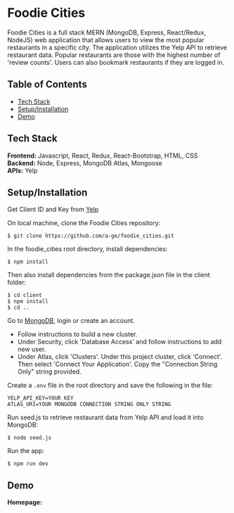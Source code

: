 # Foodie Cities
Foodie Cities is a full stack MERN (MongoDB, Express, React/Redux, NodeJS) web application that allows users to view the most popular restaurants in a specific city. The application utilizes the Yelp API to retrieve restaurant data. Popular restaurants are those with the highest number of 'review counts'. Users can also bookmark restaurants if they are logged in.

## Table of Contents
* [Tech Stack](#techstack)<br/>
* [Setup/Installation](#installation)<br/>
* [Demo](#demo)<br/>

<a name="techstack"/></a>
## Tech Stack
**Frontend:** Javascript, React, Redux, React-Bootstrap, HTML, CSS</br>
**Backend:** Node, Express, MongoDB Atlas, Mongoose<br/>
**APIs:** Yelp<br/>

<a name="installation"/></a>
## Setup/Installation
Get Client ID and Key from [Yelp](https://www.yelp.com/fusion)

On local machine, clone the Foodie Cities repository:
```
$ git clone https://github.com/a-ge/foodie_cities.git
```
In the foodie_cities root directory, install dependencies:
```
$ npm install
```
Then also install dependencies from the package.json file in the client folder:
```
$ cd client
$ npm install
$ cd ..
```

Go to [MongoDB](https://www.mongodb.com/), login or create an account.
  - Follow instructions to build a new cluster.
  - Under Security, click 'Database Access' and follow instructions to add new user.
  - Under Atlas, click 'Clusters'. Under this project cluster, click 'Connect'.<br/>
    Then select 'Connect Your Application'. Copy the "Connection String Only" string provided.

Create a `.env` file in the root directory and save the following in the file:
```
YELP_API_KEY=YOUR KEY
ATLAS_URI=YOUR MONGODB CONNECTION STRING ONLY STRING
```

Run seed.js to retrieve restaurant data from Yelp API and load it into MongoDB:
```
$ node seed.js
```

Run the app:
```
$ npm run dev
```

<a name="demo"/></a>
## Demo
**Homepage:**
<br/><br/>
